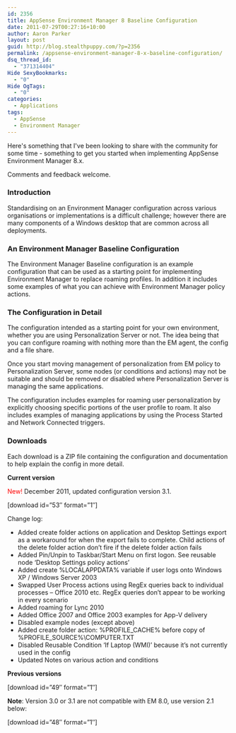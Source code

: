 ```yaml
---
id: 2356
title: AppSense Environment Manager 8 Baseline Configuration
date: 2011-07-29T00:27:16+10:00
author: Aaron Parker
layout: post
guid: http://blog.stealthpuppy.com/?p=2356
permalink: /appsense-environment-manager-8-x-baseline-configuration/
dsq_thread_id:
  - "371314404"
Hide SexyBookmarks:
  - "0"
Hide OgTags:
  - "0"
categories:
  - Applications
tags:
  - AppSense
  - Environment Manager
---
```

Here's something that I've been looking to share with the community for some time - something to get you started when implementing AppSense Environment Manager 8.x.

Comments and feedback welcome.

### Introduction

Standardising on an Environment Manager configuration across various organisations or implementations is a difficult challenge; however there are many components of a Windows desktop that are common across all deployments.

### An Environment Manager Baseline Configuration

The Environment Manager Baseline configuration is an example configuration that can be used as a starting point for implementing Environment Manager to replace roaming profiles. In addition it includes some examples of what you can achieve with Environment Manager policy actions.

### The Configuration in Detail

The configuration intended as a starting point for your own environment, whether you are using Personalization Server or not. The idea being that you can configure roaming with nothing more than the EM agent, the config and a file share.

Once you start moving management of personalization from EM policy to Personalization Server, some nodes (or conditions and actions) may not be suitable and should be removed or disabled where Personalization Server is managing the same applications.

The configuration includes examples for roaming user personalization by explicitly choosing specific portions of the user profile to roam. It also includes examples of managing applications by using the Process Started and Network Connected triggers.

### Downloads

Each download is a ZIP file containing the configuration and documentation to help explain the config in more detail.

**Current version**

<span style="color: #ff0000;">New!</span> December 2011, updated configuration version 3.1.

<p class="download">
  [download id=&#8221;53&#8243; format=&#8221;1&#8243;]
</p>

Change log:

  * Added create folder actions on application and Desktop Settings export as a workaround for when the export fails to complete. Child actions of the delete folder action don’t fire if the delete folder action fails
  * Added Pin/Unpin to Taskbar/Start Menu on first logon. See reusable node ‘Desktop Settings policy actions’
  * Added create %LOCALAPPDATA% variable if user logs onto Windows XP / Windows Server 2003
  * Swapped User Process actions using RegEx queries back to individual processes – Office 2010 etc. RegEx queries don’t appear to be working in every scenario
  * Added roaming for Lync 2010
  * Added Office 2007 and Office 2003 examples for App-V delivery
  * Disabled example nodes (except above)
  * Added create folder action: %PROFILE\_CACHE% before copy of %PROFILE\_SOURCE%\COMPUTER.TXT
  * Disabled Reusable Condition ‘If Laptop (WMI)’ because it’s not currently used in the config
  * Updated Notes on various action and conditions

**Previous versions**

<p class="download">
  [download id=&#8221;49&#8243; format=&#8221;1&#8243;]
</p>

**Note**: Version 3.0 or 3.1 are not compatible with EM 8.0, use version 2.1 below:

<p class="download">
  [download id=&#8221;48&#8243; format=&#8221;1&#8243;]
</p>